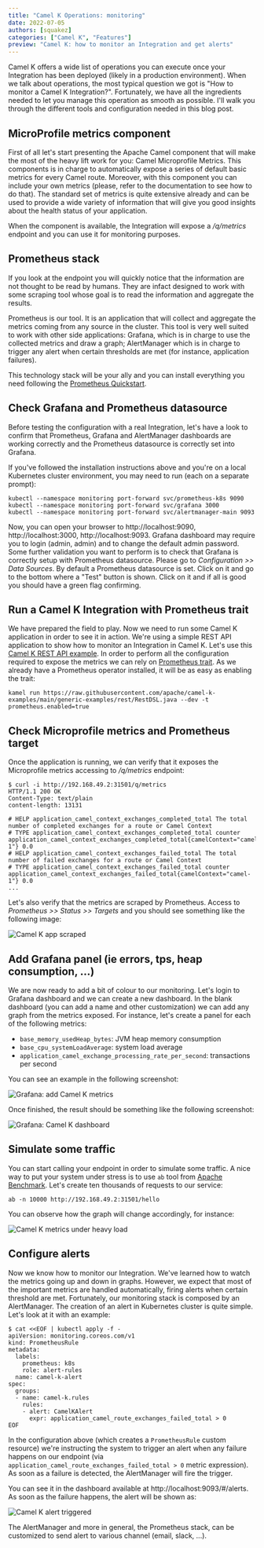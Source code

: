 ```yaml
---
title: "Camel K Operations: monitoring"
date: 2022-07-05
authors: [squakez]
categories: ["Camel K", "Features"]
preview: "Camel K: how to monitor an Integration and get alerts"
---
```


Camel K offers a wide list of operations you can execute once your Integration has been deployed (likely in a production environment). When we talk about operations, the most typical question we got is "How to monitor a Camel K Integration?". Fortunately, we have all the ingredients needed to let you manage this operation as smooth as possible. I'll walk you through the different tools and configuration needed in this blog post.

## MicroProfile metrics component

First of all let's start presenting the Apache Camel component that will make the most of the heavy lift work for you: Camel Microprofile Metrics. This components is in charge to automatically expose a series of default basic metrics for every Camel route. Moreover, with this component you can include your own metrics (please, refer to the documentation to see how to do that). The standard set of metrics is quite extensive already and can be used to provide a wide variety of information that will give you good insights about the health status of your application.

When the component is available, the Integration will expose a _/q/metrics_ endpoint and you can use it for monitoring purposes.

## Prometheus stack 

If you look at the endpoint you will quickly notice that the information are not thought to be read by humans. They are infact designed to work with some scraping tool whose goal is to read the information and aggregate the results.

Prometheus is our tool. It is an application that will collect and aggregate the metrics coming from any source in the cluster. This tool is very well suited to work with other side applications: Grafana, which is in charge to use the collected metrics and draw a graph; AlertManager which is in charge to trigger any alert when certain thresholds are met (for instance, application failures).

This technology stack will be your ally and you can install everything you need following the [Prometheus Quickstart](https://prometheus-operator.dev/docs/prologue/quick-start/).

## Check Grafana and Prometheus datasource

Before testing the configuration with a real Integration, let's have a look to confirm that Prometheus, Grafana and AlertManager dashboards are working correctly and the Prometheus datasource is correctly set into Grafana.

If you've followed the installation instructions above and you're on a local Kubernetes cluster environment, you may need to run (each on a separate prompt):

```
kubectl --namespace monitoring port-forward svc/prometheus-k8s 9090
kubectl --namespace monitoring port-forward svc/grafana 3000
kubectl --namespace monitoring port-forward svc/alertmanager-main 9093
```

Now, you can open your browser to http://localhost:9090, http://localhost:3000, http://localhost:9093. Grafana dashboard may require you to login (admin, admin) and to change the default admin password. Some further validation you want to perform is to check that Grafana is correctly setup with Prometheus datasource. Please go to _Configuration >> Data Sources_. By default a Prometheus datasource is set. Click on it and go to the bottom where a "Test" button is shown. Click on it and if all is good you should have a green flag confirming.

## Run a Camel K Integration with Prometheus trait

We have prepared the field to play. Now we need to run some Camel K application in order to see it in action. We're using a simple REST API application to show how to monitor an Integration in Camel K. Let's use this [Camel K REST API example](https://github.com/apache/camel-k-examples/blob/main/generic-examples/rest/RestDSL.java). In order to perform all the configuration required to expose the metrics we can rely on [Prometheus trait](/camel-k/next/traits/prometheus.html). As we already have a Prometheus operator installed, it will be as easy as enabling the trait:

```
kamel run https://raw.githubusercontent.com/apache/camel-k-examples/main/generic-examples/rest/RestDSL.java --dev -t prometheus.enabled=true
```

## Check Microprofile metrics and Prometheus target

Once the application is running, we can verify that it exposes the Microprofile metrics accessing to _/q/metrics_ endpoint:

```
$ curl -i http://192.168.49.2:31501/q/metrics
HTTP/1.1 200 OK
Content-Type: text/plain
content-length: 13131

# HELP application_camel_context_exchanges_completed_total The total number of completed exchanges for a route or Camel Context
# TYPE application_camel_context_exchanges_completed_total counter
application_camel_context_exchanges_completed_total{camelContext="camel-1"} 0.0
# HELP application_camel_context_exchanges_failed_total The total number of failed exchanges for a route or Camel Context
# TYPE application_camel_context_exchanges_failed_total counter
application_camel_context_exchanges_failed_total{camelContext="camel-1"} 0.0
...
```

Let's also verify that the metrics are scraped by Prometheus. Access to _Prometheus >> Status >> Targets_ and you should see something like the following image:

![Camel K app scraped](./1-prometheus-camel-k-targets.png)

## Add Grafana panel (ie errors, tps, heap consumption, ...)

We are now ready to add a bit of colour to our monitoring. Let's login to Grafana dashboard and we can create a new dashboard. In the blank dashboard (you can add a name and other customization) we can add any graph from the metrics exposed. For instance, let's create a panel for each of the following metrics:

* `base_memory_usedHeap_bytes`: JVM heap memory consumption
* `base_cpu_systemLoadAverage`: system load average
* `application_camel_exchange_processing_rate_per_second`: transactions per second

You can see an example in the following screenshot:

![Grafana: add Camel K metrics](./2-add-grafana-panel.png)

Once finished, the result should be something like the following screenshot:

![Grafana: Camel K dashboard](./3-grafana-camel-k-dashboard.png)

## Simulate some traffic

You can start calling your endpoint in order to simulate some traffic. A nice way to put your system under stress is to use `ab` tool from [Apache Benchmark](https://httpd.apache.org/docs/2.4/programs/ab.html). Let's create ten thousands of requests to our service:

```
ab -n 10000 http://192.168.49.2:31501/hello
```
You can observe how the graph will change accordingly, for instance:

![Camel K metrics under heavy load](./4-rest-under-stress.png)

## Configure alerts

Now we know how to monitor our Integration. We've learned how to watch the metrics going up and down in graphs. However, we expect that most of the important metrics are handled automatically, firing alerts when certain threshold are met. Fortunately, our monitoring stack is composed by an AlertManager. The creation of an alert in Kubernetes cluster is quite simple. Let's look at it with an example:

```
$ cat <<EOF | kubectl apply -f -
apiVersion: monitoring.coreos.com/v1
kind: PrometheusRule
metadata:
  labels:
    prometheus: k8s
    role: alert-rules
  name: camel-k-alert
spec:
  groups:
  - name: camel-k.rules
    rules:
    - alert: CamelKAlert
      expr: application_camel_route_exchanges_failed_total > 0
EOF
```

In the configuration above (which creates a `PrometheusRule` custom resource) we're instructing the system to trigger an alert when any failure happens on our endpoint (via `application_camel_route_exchanges_failed_total > 0` metric expression). As soon as a failure is detected, the AlertManager will fire the trigger.

You can see it in the dashboard available at http://localhost:9093/#/alerts. As soon as the failure happens, the alert will be shown as:

![Camel K alert triggered](./5-alert-triggered.png)

The AlertManager and more in general, the Prometheus stack, can be customized to send alert to various channel (email, slack, ...).